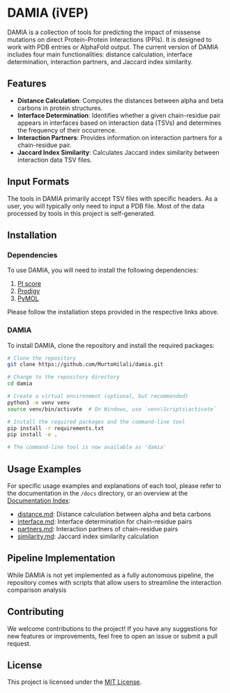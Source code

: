 # DAMIA (iVEP)

DAMIA is a collection of tools for predicting the impact of missense mutations on direct Protein-Protein Interactions (PPIs). It is designed to work with PDB entries or AlphaFold output. The current version of DAMIA includes four main functionalities: distance calculation, interface determination, interaction partners, and Jaccard index similarity.

## Features

- **Distance Calculation**: Computes the distances between alpha and beta carbons in protein structures.
- **Interface Determination**: Identifies whether a given chain-residue pair appears in interfaces based on interaction data (TSVs) and determines the frequency of their occurrence.
- **Interaction Partners**: Provides information on interaction partners for a chain-residue pair.
- **Jaccard Index Similarity**: Calculates Jaccard index similarity between interaction data TSV files.

## Input Formats

The tools in DAMIA primarily accept TSV files with specific headers. As a user, you will typically only need to input a PDB file. Most of the data processed by tools in this project is self-generated.

## Installation

### Dependencies

To use DAMIA, you will need to install the following dependencies:

1. [PI score](https://gitlab.com/topf-lab/pi_score)
2. [Prodigy](https://github.com/haddocking/prodigy)
3. [PyMOL](https://pymol.org/)

Please follow the installation steps provided in the respective links above.

### DAMIA

To install DAMIA, clone the repository and install the required packages:

```bash
# Clone the repository
git clone https://github.com/MurtoHilali/damia.git

# Change to the repository directory
cd damia

# Create a virtual environment (optional, but recommended)
python3 -m venv venv
source venv/bin/activate  # On Windows, use `venv\Scripts\activate`

# Install the required packages and the command-line tool
pip install -r requirements.txt
pip install -e .

# The command-line tool is now available as 'damia'

```

## Usage Examples

For specific usage examples and explanations of each tool, please refer to the documentation in the `/docs` directory, or an overview at the [Documentation Index](docs/index.md):

- [distance.md](docs/distance.md): Distance calculation between alpha and beta carbons
- [interface.md](docs/interface.md): Interface determination for chain-residue pairs
- [partners.md](docs/partners.md): Interaction partners of chain-residue pairs
- [similarity.md](docs/similarity.md): Jaccard index similarity calculation

## Pipeline Implementation

While DAMIA is not yet implemented as a fully autonomous pipeline, the repository comes with scripts that allow users to streamline the interaction comparison analysis

## Contributing

We welcome contributions to the project! If you have any suggestions for new features or improvements, feel free to open an issue or submit a pull request.

## License

This project is licensed under the [MIT License](LICENSE).